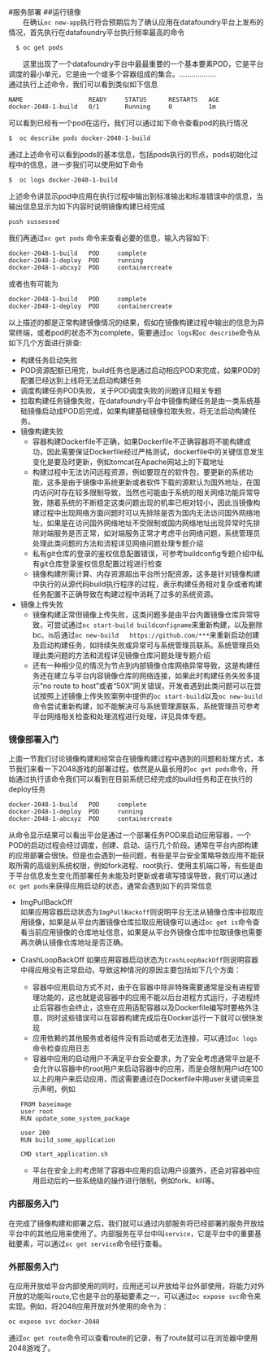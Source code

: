 #服务部署
##运行镜像  
　　在确认`oc new-app`执行符合预期后为了确认应用在datafoundry平台上发布的情况，首先执行在datafoundry平台执行频率最高的命令  
```  
  $ oc get pods   
```   
　　这里出现了一个datafoundry平台中最最重要的一个基本要素POD，它是平台调度的最小单元，它是由一个或多个容器组成的集合。………………   
通过执行上述命令，我们可以看到类似如下信息 
  
```  
NAME                  READY     STATUS      RESTARTS   AGE
docker-2048-1-build   0/1       Running     0          1m   
```      

可以看到已经有一个pod在运行，我们可以通过如下命令查看pod的执行情况   

```   
$  oc describe pods docker-2048-1-build 
```  

通过上述命令可以看到pods的基本信息，包括pods执行的节点，pods初始化过程中的信息，进一步我们可以使用如下命令  

```  
$  oc logs docker-2048-1-build  
```  
上述命令讲显示pod中应用在执行过程中输出到标准输出和标准错误中的信息，当输出信息显示为如下内容时说明镜像构建已经完成  

```  
push sussessed  
```  
我们再通过`oc get pods` 命令来查看必要的信息，输入内容如下:  

```  
docker-2048-1-build   POD     complete  
docker-2048-1-deploy  POD     running  
docker-2048-1-abcxyz  POD     containercreate  
```  
或者也有可能为  

```  
docker-2048-1-build   POD     complete  
docker-2048-1-deploy  POD     containercreate  
```  
以上描述的都是正常构建镜像情况的结果，假如在镜像构建过程中输出的信息为异常终端，或者pod的状态不为complete，需要通过`oc logs`和`oc describe`命令从如下几个方面进行排查: 
 
*  构建任务启动失败  
  *  POD资源配额已用完，build任务也是通过启动相应POD来完成，如果POD的配置已经达到上线将无法启动构建任务  
  *  调度构建任务POD失败，关于POD调度失败的问题详见相关专题  
  *  拉取构建任务镜像失败，在datafoundry平台中镜像构建任务是由一类系统基础镜像启动成POD后完成，如果构建基础镜像拉取失败，将无法启动构建任务。  
* 镜像构建失败  
  * 容器构建Dockerfile不正确，如果Dockerfile不正确容器将不能构建成功，因此需要保证Dockerfile经过严格测试，dockerfile中的关键信息发生变化是要及时更新，例如tomcat在Apache网站上的下载地址  
  * 构建过程中无法访问远程资源，例如要现在的软件包，要更新的系统功能，这多是由于镜像中系统更新或者软件下载的源默认为国外地址，在国内访问时存在较多限制导致，当然也可能由于系统的相关网络功能异常导致，随着系统的不断稳定这类问题出现的机率已相对较小，因此当镜像构建过程中出现网络方面问题时可以先排除是否为国内无法访问国外网络地址，如果是在访问国外网络地址不受限制或国内网络地址出现异常时先排除对端服务是否正常，如对端服务正常才考虑平台网络问题，系统管理员处理此类问题的方法和流程详见网络问题处理专题介绍  
  * 私有git仓库的登录的鉴权信息配置错误，可参考buildconfig专题介绍中私有git仓库登录鉴权信息配置过程进行检查  
  * 镜像构建所需计算、内存资源超出平台所分配资源，这多是针对镜像构建中执行的从源代码build执行程序的过程，表示构建任务相对复杂或者构建任务配置不正确导致在构建过程中消耗了过多的系统资源。  
* 镜像上传失败  
  * 镜像构建正常但镜像上传失败，这类问题多是由平台内置镜像仓库异常导致，可尝试通过`oc start-build buildconfigname`来重新构建，以及删除bc、is后通过`oc new-build   https://github.com/***`来重新启动创建及启动构建任务，如持续失败或异常可与系统管理员联系。系统管理员处理此类问题的方法和流程详见镜像仓库问题处理专题介绍  
  * 还有一种相少见的情况为节点到内部镜像仓库网络异常导致，这是构建任务还在建立与平台内容镜像仓库的网络连接，如果此时构建任务失败多提示“no route to host”或者“50X”网关错误，开发者遇到此类问题可以在尝试按照上述镜像上传失败案例中提供的`oc start-build`以及`oc new-build`命令尝试重新构建，如不能解决可与系统管理源联系，系统管理员可参考平台网络相关检查和处理流程进行处理，详见具体专题。  

### 镜像部署入门  
上面一节我们讨论镜像构建和经常会在镜像构建过程中遇到的问题和处理方式，本节我们来看一下2048游戏的部署过程。依然是从最长用的`oc get pods`命令，开始通过执行该命令我们可以看到在目前系统已经完成的build任务和正在执行的deploy任务  

```    
docker-2048-1-build   POD     complete  
docker-2048-1-deploy  POD     running  
docker-2048-1-abcxyz  POD     containercreate  
``` 
从命令显示结果可以看出平台是通过一个部署任务POD来启动应用容器，一个POD的启动过程会经过调度，创建、启动、运行几个阶段。通常在平台内部构建的应用部署会很快。但是也会遇到一些问题，有些是平台安全策略导致应用不能获取所需的高级别系统权限，例如fork进程、root执行、使用主机端口等，有些是由于平台信息发生变化而部署任务未能及时更新或者填写错误导致，我们可以通过`oc get pods`来获得应用启动的状态，通常会遇到如下的异常信息

*  ImgPullBackOff  
   如果应用容器启动状态为`ImgPullBackoff`则说明平台无法从镜像仓库中拉取应用镜像，如果是从平台内置镜像仓库拉取应用镜像可以通过`oc get is`命令查看当前应用镜像的仓库地址信息，如果是从平台外镜像仓库中拉取镜像也需要再次确认镜像仓库地址是否正确。
*  CrashLoopBackOff
如果应用容器启动状态为`CrashLoopBackOff`则说明容器中得应用没有正常启动，导致这种情况的原因主要包括如下几个方面：  
	*  容器中应用启动方式不对，由于在容器中除非特殊需要通常是没有进程管理功能的，这也就是说容器中的应用不能以后台进程方式运行，子进程终止后容器也会终止，这些在应用适配容器以及Dockerfile编写时要格外注意，同时这些错误可以在容器构建完成后在Docker运行一下就可以很快发现  
	*  应用依赖的其他服务或者组件没有启动或者无法连接，可以通过`oc logs `命令检查应用日志
	*  容器中应用的启动用户不满足平台安全要求，为了安全考虑通常平台是不会允许以容器中的root用户来启动容器中的应用，而是会限制用户id在100以上的用户来启动应用，而这需要通过在Dockerfile中用user关键词来显示声明，例如
	
	  ```  
	  FROM baseimage
	  user root
	  RUN update_some_system_package
	  
	  user 200
	  RUN build_some_application
	  
	  CMD start_application.sh
	  ```  
	* 平台在安全上的考虑除了容器中应用的启动用户设置外，还会对容器中应用启动后的一些系统级的操作进行限制，例如fork、kill等。   	 

### 内部服务入门  
在完成了镜像构建和部署之后，我们就可以通过内部服务将已经部署的服务开放给平台中的其他应用来使用了。内部服务在平台中叫`service`，它是平台中的重要基础要素，可以通过`oc get service`命令经行查看。  

### 外部服务入门  
在应用开放给平台内部使用的同时，应用还可以开放给平台外部使用，将能力对外开放的功能叫`route`,它也是平台的基础要素之一，可以通过`oc expose svc`命令来实现。例如，将2048应用开放对外使用的命令为：  

```  
oc expose svc docker-2048  
```   

通过`oc get route`命令可以查看route的记录，有了route就可以在浏览器中使用2048游戏了。 